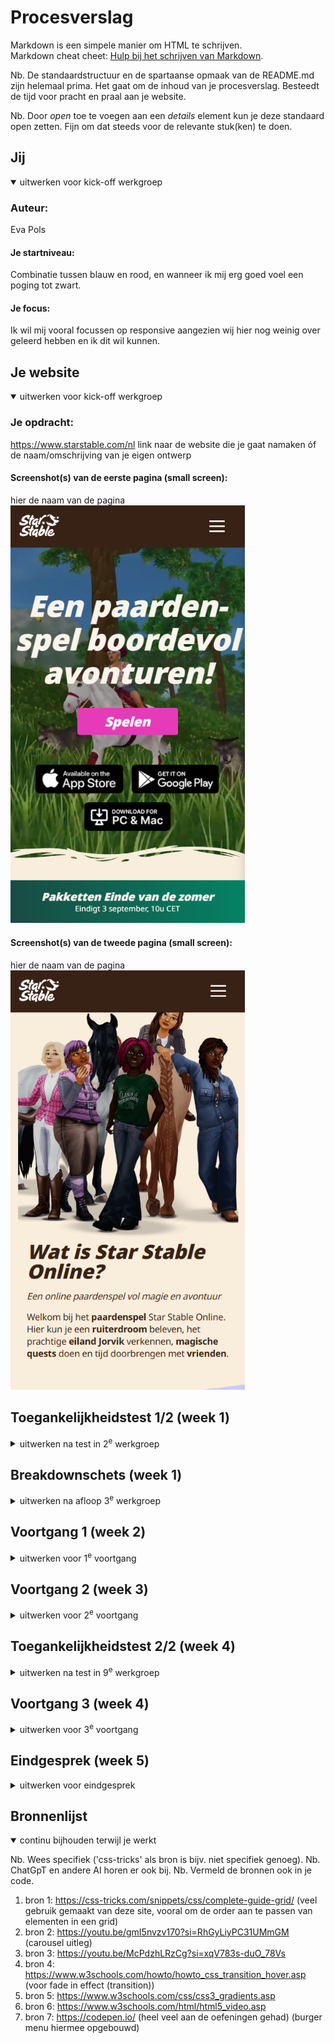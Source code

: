 # Procesverslag
Markdown is een simpele manier om HTML te schrijven.  
Markdown cheat cheet: [Hulp bij het schrijven van Markdown](https://github.com/adam-p/markdown-here/wiki/Markdown-Cheatsheet).

Nb. De standaardstructuur en de spartaanse opmaak van de README.md zijn helemaal prima. Het gaat om de inhoud van je procesverslag. Besteedt de tijd voor pracht en praal aan je website.

Nb. Door *open* toe te voegen aan een *details* element kun je deze standaard open zetten. Fijn om dat steeds voor de relevante stuk(ken) te doen.





## Jij

<details open>
  <summary>uitwerken voor kick-off werkgroep</summary>

  ### Auteur:
  Eva Pols

  #### Je startniveau:
  Combinatie tussen blauw en rood, en wanneer ik mij erg goed voel een poging tot zwart.

  #### Je focus:
  Ik wil mij vooral focussen op responsive aangezien wij hier nog weinig over geleerd hebben en ik dit wil kunnen.
 
</details>





## Je website

<details open>
  <summary>uitwerken voor kick-off werkgroep</summary>

  ### Je opdracht:
  https://www.starstable.com/nl
  link naar de website die je gaat namaken óf de naam/omschrijving van je eigen ontwerp

  #### Screenshot(s) van de eerste pagina (small screen): 
  hier de naam van de pagina  
  <img src="/readme-images/starstable_first_page.png" width="375px" alt="omschrijving van de pagina">

  #### Screenshot(s) van de tweede pagina (small screen):
  hier de naam van de pagina  
  <img src="/readme-images/starstable_second_page.png" width="375px" alt="omschrijving van de pagina">
 
</details>



## Toegankelijkheidstest 1/2 (week 1)

<details>
  <summary>uitwerken na test in 2<sup>e</sup> werkgroep</summary>

  ### Bevindingen
  Lijst met je bevindingen die in de test naar voren kwamen:
  Alle linkjes en buttons zijn goed benoemd en zorgen hiervoor voor een fijne ervaring.
  Datums worden ook netjes benoemd bij nieuwsberichten.
  Plaatjes worden beschreven, maar de alt teksten kunnen nog meer beschrijvend zijn.
  Buttons kunnen nog wat groter voor een grotere klik kans.
  Video bovenin kan niet op pauze gezet worden, ook vallen de buttons en tekst soms weg in de video.


</details>



## Breakdownschets (week 1)

<details>
  <summary>uitwerken na afloop 3<sup>e</sup> werkgroep</summary>

  ### de hele pagina: 
  <img src="/readme-images/brakedown-schets-home.png" width="375px" alt="breakdown van de hele pagina">

  ### dynamisch deel (bijv menu): 
  <img src="/readme-images/brakedown-schets-menu.png" width="375px" alt="breakdown van een dynamisch deel">

</details>





## Voortgang 1 (week 2)

<details>
  <summary>uitwerken voor 1<sup>e</sup> voortgang</summary>

  ### Stand van zaken
  De navigatie bar bovenin mijn pagina lukt nog niet helemaal, vooral het hamburger menu. Ook heb ik moeite met de eerste section in mijn pagina, hier moet ik buttons over een video plaatsen.
  <img src="/readme-images/screenshot_first_section.png" width="375px" alt="breakdown van de hele pagina">


  ### Agenda voor meeting
  samen met je groepje opstellen

  | student 1 Eva  | student 2  Demi    | student 3Mick| student 4 Melih  | Student 5 Bo
  | ---            | ---                | ---          |Hoe krijg ik mijn | Hoe maak je een
  | Video stukje   |Hoe zet je een kaart|               |site responsive   |foto carousel.
  bovenin de pagina|in je pagina        | en ik dit    | en dan ik dat    |Moet dit met js
  | en dat ook nog | dit als er tijd is | nog een punt | dit wil ik zeker |of kan het ook in css?
  | Hoe steel ik   |Hoe maak ik die 
  dat uit de pagina.|interactief.   


  ### Verslag van meeting
  hier na afloop snel de uitkomsten van de meeting vastleggen

  - punt 1: Wanneer je wilt aangeven dat een deel in je tekst Engels is kan je gebruik maken van de tag lang="en" op het stukje Engelse tekst.
  - punt 2: Wij moeten uiteindelijk 3 style sheets opleveren. Eentje voor de algemene stijling, en de andere 2 voor de pagina's
  - Punt 3: Door de tag aria-hidden te gebruiken zorg je ervoor dat de screenreader dat stukje tekst niet voorleest, dit kan handig zijn voor
  bijvoorbeeld buttons die een slechtziende niet hoeft te gebruiken. Deze wordt dan niet voor diegene voorgelezen.
  - Punt 4: ol is een ordered list, ul is unordered list.
  - Punt 5: Goed op de privacy letten. Google bijvoorbeeld slaat informatie op van de gebruikers, hier mogen wij wettelijk dus geen gebruik van
  maken. Daarom is het ook belangrijk om fonts te downloaden en deze niet van google over te nemen.
  - Punt 6: Via een SVG kan je een vector plaatje in je website gebruiken. Deze zijn handig omdat je de volle vrijheid hebt om deze aan te passen.
  Deze kan je makkelijk van kleur laten veranderen.
  - Punt 7: Volgends de toegankelijkheids wet moeten video's op websites op pauze gezet kunnen worden. Hier moet rekening mee gehouden worden.

</details>





## Voortgang 2 (week 3)

<details>
  <summary>uitwerken voor 2<sup>e</sup> voortgang</summary>

  ### Stand van zaken
  Ik heb mijn tweede section gemaakt en ook responsive gemaakt, het koste wat tijd maar het lukte me wel uiteindelijk. Langzaam ben ik verder aan het bouwen aan de volgende sections. De eerste section waar ik de buttons over de vidoe moet plaatsen heb ik voor nu nog even gelaten en wil ik later hulp voor vragen wanneer ik er echt niet uit kom.


  ### Agenda voor meeting
  samen met je groepje opstellen

  | student 1 Eva  | student 2 Demi     | student 3Mick| student 4 Melih  | Student 5 Bo
  | Hoe ik mijn     Demi wilt weten     |              | Melih geen vraag |Bo wilt weten
   eerste section   of haar HTML klopt  |              | deze week.       |of haar HTML
   het beste kan                                                          |in orde is.     
   uitwerken.      |                                           
  |Of mijn HTML er |                                    
  | goed uitzieten.|                                   
  | ...            | ...                                 


  ### Verslag van meeting
  hier na afloop snel de uitkomsten van de meeting vastleggen

  - punt 1: Conventeer je gif naar een MP4 file, deze kan je wel op pauze zetten.
  - punt 2: Je kan de tekst over de achtergrond video potitioneren door position absolute en relative te gebruiken.
  - Punt 3: Vergeet geen alt teksten toe te voegen!
  - Punt 4: Alles wat een kaart achtig element is kan in een article.
- ...

</details>





## Toegankelijkheidstest 2/2 (week 4)

<details>
  <summary>uitwerken na test in 9<sup>e</sup> werkgroep</summary>

  ### Bevindingen
  Lijst met je bevindingen die in de test naar voren kwamen (geef ook aan wat er verbeterd is):
  Over het algemeen denk ik dat de site redelijk toegankelijk is (dit is ook mijn eerste keer dat ik er zo mee bezig ben tijdens het maken van een website). Een aantal punten die goed gingen:
  - 1: De globale code is prima opgebouwd qua html. 1 H1 per pagina, door de pagina heen h2 h3 gebruikt, geen H's overgeslagen (Dankje Randi voor de tip voor dat laatste).
  - 2: Focus toegevoegd en werkt voor het grootste deel prima
  - 3: Ik vond de buttons bij de originele site een beetje aan de kleine kant, deze heb ik groter geprobeerd te maken op mijn site, hierdoor is het makkelijker deze in te drukken.
  - 4: In de originele site stond eigenlijk vrijwel alles in div's opgesteld. Dit heb ik aangepast door veel met ul's te werken, hierdoor word de site toegankelijker.
  - 5: Alt teksten toegevoegd die meer over het plaatje/site vertellen. Op de originele site waren die een beetje schaars.

  Wat nog beter zou kunnen:
  - 1: Op de originele site merkte ik dat de achtergrond video niet op pauze te zetten is, ik heb dit ook niet meer toe kunnen voegen.
  - 2: Had nog wat meer met contrast kunnen doen.

</details>





## Voortgang 3 (week 4)

<details>
  <summary>uitwerken voor 3<sup>e</sup> voortgang</summary>

  ### Stand van zaken
  Deze week heb ik best wat voortgang gemaakt vind ik. De eerste pagina ziet er al redelijk goed uit en is ook responsive. Responsivness is op sommigen plekken nog een beetje chuncky, dit wil ik graag verbeteren alleen moet ik niet vergeten dat de 2de pagina ook nog gemaakt moet worden. De header met de video zit er nu wel in, video speelt ook af, alleen weet ik niet hoe ik de video op pauze kan laten zetten in de pagina. Ook ben ik begonnen aan het menu en burger menu maken, dit vind ik nog wel lastig maar het werkt wel.


  ### Agenda voor meeting
  samen met je groepje opstellen

  | student 1 Eva  | student 2 Demi | student 3Mick| student 4 Melih  | Student 5 Bo
  | Ik heb 1x een  |Hoe maak ik mijn|              | Is de HTML en css| 
  | div gebruik    |website op de   |              | goed?            |
  | voor de styling|beste manier    |              |                  |
  |van een element |responsive,     |              |
  mag dit of kan    en of de css er
  ik nog wat anders   goed uitziet.
  gebruiken.

  Hoe zorg ik 
  ervoor dat de
  video op pauze
  kan.

  ### Verslag van meeting
  hier na afloop snel de uitkomsten van de meeting vastleggen

  - punt 1: De div die ik gebruikt heb is op deze manier oke, aangezien ik het alleen voor styling gebruik.
  - punt 2: Een pauze knop voor de video kan toegevoegd worden via javascript.
  - Punt 3: Dark mode nog torvoegen.
  - Punt 4: Met javascript kan je de scroll in het burger menu uit zetten.

</details>





## Eindgesprek (week 5)

<details>
  <summary>uitwerken voor eindgesprek</summary>

  ### Je uitkomst - karakteristiek screenshots:
  <img src="/readme-images/ginggoed_cards" width="375px" alt="Kaartjes indelen met grid">
  <img src="/readme-images/ginggoed_opbouw_pagina" width="375px" alt="Pagina opbouwen ging goed, alles staat netjes onder elkaar, met svg achtergrond etc">
  <img src="/readme-images/ginggoed_media" width="375px" alt="Veel gebruik gemaakt van @media waardoor de site responsive is">

  ### Dit ging goed/Heb ik geleerd: 
  Wat voor mijn gevoel wel goed ging was het gebruik van flex en grid. ik heb voor de kaartjes op mijn pagina veel gebruik gemaakt van grid, en dit werkt ook goed. Ook de opbouw van de pagina vind ik goed gelukt. Alles staat netjes onder elkaar. Daarbij hoort ook nog dat de pagina responsive is doormiddel van @media, hierdoor blijft de opbouw van de pagina ook goed op verschillende formaten. @media is iets wat ik nog niet eerder gebruikt hebt maar wat blijkbaar super handig is.


  ### Dit was lastig/Is niet gelukt:
  <img src="/readme-images/gingminder_header" width="375px" alt="Header met overlappende buttons + nav bovenin niet zoals originele site">
  <img src="/readme-images/gingminder_carousel" width="375px" alt="Had moeite met javascript, waardoor deze carousel niet klopt.">
  Korte omschrijving met plaatjes
  De header met de navigatie ging nog niet helemaal hoe ik wou. Het is wel responsive, daar ben ik erg blij mee, maar de nav komt niet zo goed overeen met de echte pagina. Ook had ik een beetje moeite met de eerste section waar de video in zit. De buttons en tekst staan nog niet helemaal hoe ik het zou willen. Hiernaast merkte ik dat ik nog wat moeite heb met javascript, hierdoor heb ik de carousel op de tweede pagina niet uitgewerkt en heb ik hier een carousel van gemaakt via css.
</details>





## Bronnenlijst

<details open>
  <summary>continu bijhouden terwijl je werkt</summary>

  Nb. Wees specifiek ('css-tricks' als bron is bijv. niet specifiek genoeg). 
  Nb. ChatGpT en andere AI horen er ook bij.
  Nb. Vermeld de bronnen ook in je code.

  1. bron 1: https://css-tricks.com/snippets/css/complete-guide-grid/ (veel gebruik gemaakt van deze site, vooral om de order aan te passen van elementen in een grid)
  2. bron 2: https://youtu.be/gmI5nvzv170?si=RhGyLiyPC31UMmGM (carousel uitleg)
  3. bron 3: https://youtu.be/McPdzhLRzCg?si=xqV783s-duO_78Vs
  4. bron 4: https://www.w3schools.com/howto/howto_css_transition_hover.asp (voor fade in effect (transition))
  5. bron 5: https://www.w3schools.com/css/css3_gradients.asp
  6. bron 6: https://www.w3schools.com/html/html5_video.asp
  7. bron 7: https://codepen.io/ (heel veel aan de oefeningen gehad) (burger menu hiermee opgebouwd)


</details>